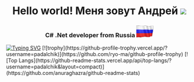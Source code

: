 <h1 align="center">Hello world! Меня зовут Андрей</a> <img src="https://github.com/blackcater/blackcater/raw/main/images/Hi.gif" height="32"/></h1>
<h3 align="center">C# .Net developer from Russia <img src="https://raw.githubusercontent.com/Padalchik/Padalchik/refs/heads/main/Assets/Russia.gif" height="32"/></h3>
<a href="https://git.io/typing-svg"><img src="https://readme-typing-svg.herokuapp.com?font=Fira+Code&size=25&pause=1000&center=true&vCenter=true&lines=C%23+.Net+Developer" alt="Typing SVG" /></a>
[![trophy](https://github-profile-trophy.vercel.app/?username=padalchik)](https://github.com/ryo-ma/github-profile-trophy)
[![Top Langs](https://github-readme-stats.vercel.app/api/top-langs/?username=padalchik&layout=compact)](https://github.com/anuraghazra/github-readme-stats)

<!--
**Padalchik/Padalchik** is a ✨ _special_ ✨ repository because its `README.md` (this file) appears on your GitHub profile.

Here are some ideas to get you started:

- 🔭 I’m currently working on ...
- 🌱 I’m currently learning ...
- 👯 I’m looking to collaborate on ...
- 🤔 I’m looking for help with ...
- 💬 Ask me about ...
- 📫 How to reach me: ...
- 😄 Pronouns: ...
- ⚡ Fun fact: ...
-->
